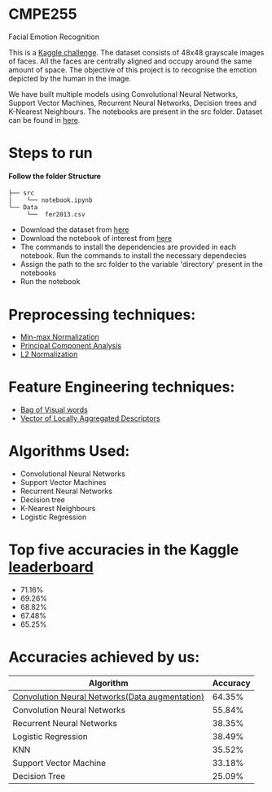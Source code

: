 # CMPE255
Facial Emotion Recognition

This is a [Kaggle challenge](https://www.kaggle.com/c/challenges-in-representation-learning-facial-expression-recognition-challenge/data). The dataset consists of 48x48 grayscale images of faces. All the faces are centrally aligned and occupy around the same amount of space. The objective of this project is to recognise the emotion depicted by the human in the image.

We have built multiple models using Convolutional Neural Networks, Support Vector Machines, Recurrent Neural Networks, Decision trees and K-Nearest Neighbours. The notebooks are present in the src folder.
Dataset can be found in [here](https://www.kaggle.com/c/challenges-in-representation-learning-facial-expression-recognition-challenge/data). 

# Steps to run

#### Follow the folder Structure
    ├── src
    |    └── notebook.ipynb
    └── Data
         └──  fer2013.csv
    
* Download the dataset from [here](https://www.kaggle.com/c/challenges-in-representation-learning-facial-expression-recognition-challenge/data)
* Download the notebook of interest from [here](https://github.com/Faraaz1994/CMPE255/tree/master/src)
* The commands to install the dependencies are provided in each notebook. Run the commands to install the necessary dependecies
* Assign the path to the src folder to the variable 'directory' present in the notebooks
* Run the notebook

# Preprocessing techniques:
* [Min-max Normalization](https://github.com/Faraaz1994/CMPE255/blob/master/src/CNN/CMPE255_Normalization.ipynb)
* [Principal Component Analysis](https://github.com/Faraaz1994/CMPE255/blob/master/src/SVM/CMPE255_SVM_100_PCA.ipynb)
* [L2 Normalization](https://github.com/Faraaz1994/CMPE255/blob/master/src/KNN/CMPE255_KNN.ipynb)

# Feature Engineering techniques:
* [Bag of Visual words](https://github.com/Faraaz1994/CMPE255/blob/master/src/SVM/CMPE255_SVM_100.ipynb)
* [Vector of Locally Aggregated Descriptors](https://github.com/Faraaz1994/CMPE255/blob/master/src/KNN/CMPE255_KNN.ipynb)

# Algorithms Used:
* Convolutional Neural Networks
* Support Vector Machines
* Recurrent Neural Networks
* Decision tree
* K-Nearest Neighbours
* Logistic Regression

# Top five accuracies in the Kaggle [leaderboard](https://www.kaggle.com/c/challenges-in-representation-learning-facial-expression-recognition-challenge/leaderboard)
* 71.16%
* 69.26%
* 68.82%
* 67.48%
* 65.25%


# Accuracies achieved by us:
| Algorithm                                       | Accuracy |
|-------------------------------------------------|----------|
| [Convolution Neural Networks(Data augmentation)](https://github.com/Faraaz1994/CMPE255/blob/master/src/CNN/CMPE255_Augmentation.ipynb)  | 64.35%   |
| Convolution Neural Networks                     | 55.84%   |
| Recurrent Neural Networks                       | 38.35%   |
| Logistic Regression                             | 38.49%   |
| KNN                                             | 35.52%   |
| Support Vector Machine                          | 33.18%   |
| Decision Tree                                   | 25.09%   |




